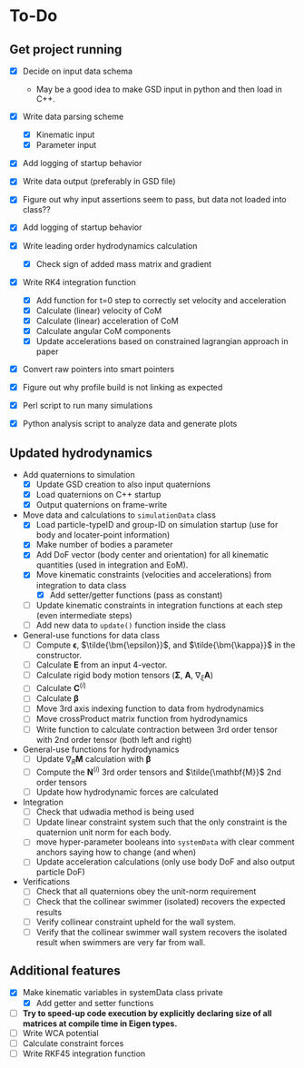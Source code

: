 # To-Do

## Get project running

- [x] Decide on input data schema
  - May be a good idea to make GSD input in python and then load in C++.  
- [x] Write data parsing scheme
  - [x] Kinematic input
  - [x] Parameter input
- [x] Add logging of startup behavior
- [x] Write data output (preferably in GSD file)
- [x] Figure out why input assertions seem to pass, but data not loaded into class??
- [x] Add logging of startup behavior

- [x] Write leading order hydrodynamics calculation
  - [x] Check sign of added mass matrix and gradient

- [x] Write RK4 integration function
  - [x] Add function for t=0 step to correctly set velocity and acceleration
  - [x] Calculate (linear) velocity of CoM
  - [x] Calculate (linear) acceleration of CoM
  - [x] Calculate angular CoM components
  - [x] Update accelerations based on constrained lagrangian approach in paper

- [x] Convert raw pointers into smart pointers
- [x] Figure out why profile build is not linking as expected

- [x] Perl script to run many simulations
- [x] Python analysis script to analyze data and generate plots

## Updated hydrodynamics

- Add quaternions to simulation
  - [x] Update GSD creation to also input quaternions
  - [x] Load quaternions on C++ startup
  - [x] Output quaternions on frame-write

- Move data and calculations to `simulationData` class
  - [x] Load particle-typeID and group-ID on simulation startup (use for body and locater-point information)
  - [x] Make number of bodies a parameter
  - [x] Add DoF vector (body center and orientation) for all kinematic quantities (used in integration and EoM).
  - [x] Move kinematic constraints (velocities and accelerations) from integration to data class
    - [x] Add setter/getter functions (pass as constant)
  - [ ] Update kinematic constraints in integration functions at each step (even intermediate steps)
  - [ ] Add new data to `update()` function inside the class

- General-use functions for data class
  - [ ] Compute $\bm \epsilon$, $\tilde{\bm{\epsilon}}$, and $\tilde{\bm{\kappa}}$ in the constructor.
  - [ ] Calculate $\bm{E}$ from an input 4-vector.
  - [ ] Calculate rigid body motion tensors ($\bm{\Sigma}$, $\bm{A}$, $\nabla_{\xi} \bm{A}$)
  - [ ] Calculate $\bm{C}^{(i)}$
  - [ ] Calculate $\bm{\beta}$
  - [ ] Move 3rd axis indexing function to data from hydrodynamics
  - [ ] Move crossProduct matrix function from hydrodynamics
  - [ ] Write function to calculate contraction between 3rd order tensor with 2nd order tensor (both left and right)

- General-use functions for hydrodynamics
  - [ ] Update $\nabla_{R} \bm{M}$ calculation with $\bm{\beta}$
  - [ ] Compute the $\bm{N}^{(i)}$ 3rd order tensors and $\tilde{\mathbf{M}}$ 2nd order tensors
  - [ ] Update how hydrodynamic forces are calculated

- Integration
  - [ ] Check that udwadia method is being used
  - [ ] Update linear constraint system such that the only constraint is the quaternion unit norm for each body.
  - [ ] move hyper-parameter booleans into `systemData` with clear comment anchors saying how to change (and when)
  - [ ] Update acceleration calculations (only use body DoF and also output particle DoF)

- Verifications
  - [ ] Check that all quaternions obey the unit-norm requirement
  - [ ] Check that the collinear swimmer (isolated) recovers the expected results
  - [ ] Verify collinear constraint upheld for the wall system.
  - [ ] Verify that the collinear swimmer wall system recovers the isolated result when swimmers are very far from wall.

## Additional features

- [x] Make kinematic variables in systemData class private
  - [x] Add getter and setter functions
- [ ] **Try to speed-up code execution by explicitly declaring size of all matrices at compile time in Eigen types.**
- [ ] Write WCA potential
- [ ] Calculate constraint forces
- [ ] Write RKF45 integration function
